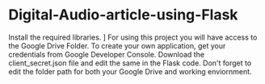 # Digital-Audio-article-using-Flask
Install the required libraries. ]
For using this project you will have access to the Google Drive Folder.
To create your own application, get your credentials from Google Developer Console. Download the client_secret.json file and edit the same in the Flask code. Don't forget to edit the folder path for both your Google Drive and working enviornment.
